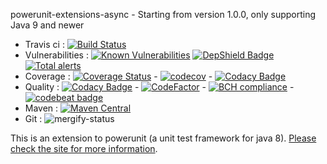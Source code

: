 powerunit-extensions-async - Starting from version 1.0.0, only supporting Java 9 and newer

* Travis ci : [![Build Status](https://travis-ci.com/powerunit/powerunit-extensions-async.svg?branch=master)](https://travis-ci.com/powerunit/powerunit-extensions-async)
* Vulnerabilities : [![Known Vulnerabilities](https://snyk.io/test/github/powerunit/powerunit-extensions-async/badge.svg?targetFile=pom.xml)](https://snyk.io/test/github/powerunit/powerunit-extensions-async?targetFile=pom.xml) [![DepShield Badge](https://depshield.sonatype.org/badges/powerunit/powerunit-extensions-async/depshield.svg)](https://depshield.github.io) [![Total alerts](https://img.shields.io/lgtm/alerts/g/powerunit/powerunit-extensions-async.svg?logo=lgtm&logoWidth=18)](https://lgtm.com/projects/g/powerunit/powerunit-extensions-async/alerts/)
* Coverage : [![Coverage Status](https://coveralls.io/repos/github/powerunit/powerunit-extensions-async/badge.svg?branch=master)](https://coveralls.io/github/powerunit/powerunit-extensions-async?branch=master) - [![codecov](https://codecov.io/gh/powerunit/powerunit-extensions-async/branch/master/graph/badge.svg)](https://codecov.io/gh/powerunit/powerunit-extensions-async) - [![Codacy Badge](https://api.codacy.com/project/badge/Coverage/54e6f34a650147e48b1864a420695a1c)](https://www.codacy.com/app/mathieu.boretti/powerunit-extensions-async?utm_source=github.com&utm_medium=referral&utm_content=powerunit/powerunit-extensions-async&utm_campaign=Badge_Coverage)
* Quality : [![Codacy Badge](https://api.codacy.com/project/badge/Grade/54e6f34a650147e48b1864a420695a1c)](https://www.codacy.com/app/mathieu.boretti/powerunit-extensions-async?utm_source=github.com&amp;utm_medium=referral&amp;utm_content=powerunit/powerunit-extensions-async&amp;utm_campaign=Badge_Grade) - [![CodeFactor](https://www.codefactor.io/repository/github/powerunit/powerunit-extensions-async/badge)](https://www.codefactor.io/repository/github/powerunit/powerunit-extensions-async) - [![BCH compliance](https://bettercodehub.com/edge/badge/powerunit/powerunit-extensions-async?branch=master)](https://bettercodehub.com/results/powerunit/powerunit-extensions-async) - [![codebeat badge](https://codebeat.co/badges/cdebf167-fee0-46b4-b33d-c613f1586a9d)](https://codebeat.co/projects/github-com-powerunit-powerunit-extensions-async-master)
* Maven : [![Maven Central](https://maven-badges.herokuapp.com/maven-central/ch.powerunit.extensions/powerunit-extensions-async/badge.svg)](https://maven-badges.herokuapp.com/maven-central/ch.powerunit.extensions/powerunit-extensions-async)
* Git : ![mergify-status](https://gh.mergify.io/badges/powerunit/powerunit-extensions-async.png?style=cut)

This is an extension to powerunit (a unit test framework for java 8). [Please check the site for more information](http://powerunit.github.io/powerunit-extensions-async/).
